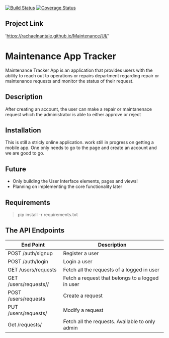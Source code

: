 
[![Build Status](https://travis-ci.org/RachaelNantale/maintenance-tracker-database.svg?branch=authentication)](https://travis-ci.org/RachaelNantale/maintenance-tracker-database)
[![Coverage Status](https://coveralls.io/repos/github/RachaelNantale/Flask-api-restful/badge.svg?branch=testing-files)](https://coveralls.io/github/RachaelNantale/Flask-api-restful?branch=testing-files)

## Project Link
'https://rachaelnantale.github.io/Maintenance/UI/'

Maintenance App Tracker
======================
 Maintenance Tracker App is an application that provides users with the ability to reach out to operations or repairs department regarding repair or maintenance requests and monitor the status of their request.

## Description
After creating an account, the user can make a repair or maintanenace request which the administrator is able to either approve or reject


## Installation
This is still a stricly online application. work still in progress on getting a mobile app. One only needs to go to the page and create an account and we are good to go.

## Future
* Only building the User Interface elements, pages and views!  
* Planning on  implementing the core functionality later


## Requirements
> pip install -r requirements.txt

## The API Endpoints

| End Point  | Description |
| ------------- | ------------- |
| POST /auth/signup  | Register a user  |
| POST /auth/login  | Login a user  |
| GET /users/requests | Fetch all the requests of a logged in user |
| GET /users/requests/<requestId>/ |  Fetch a request that belongs to a logged in user |
| POST /users/requests |Create a request |
| PUT /users/requests/<requestId> |Modify a request |
| Get /requests/   | Fetch all the requests. Available to only admin |

